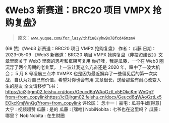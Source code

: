 # 《Web3 新赛道：BRC20 项目 VMPX 抢购复盘》

> 原文：[`www.yuque.com/for_lazy/thfiu8/yhw9x78fcd46mzm4`](https://www.yuque.com/for_lazy/thfiu8/yhw9x78fcd46mzm4)

<ne-h2 id="b30357fa" data-lake-id="b30357fa"><ne-heading-ext><ne-heading-anchor></ne-heading-anchor><ne-heading-fold></ne-heading-fold></ne-heading-ext><ne-heading-content><ne-text id="u4e92f776">(69 赞)《Web3 新赛道：BRC20 项目 VMPX 抢购复盘》</ne-text></ne-heading-content></ne-h2> <ne-p id="u99e056ae" data-lake-id="u99e056ae"><ne-text id="u6152ee6f">作者： 瓜藤</ne-text></ne-p> <ne-p id="ua96930c8" data-lake-id="ua96930c8"><ne-text id="u876fd843">日期：2023-05-09</ne-text></ne-p> <ne-p id="u3a934458" data-lake-id="u3a934458"><ne-text id="u8939b969">《Web3 新赛道：BRC20 项目 VMPX 抢购复盘（非投资建议）》文章里面关于 Web3 里面的思考和框架可复用</ne-text></ne-p> <ne-p id="u291a36ec" data-lake-id="u291a36ec"><ne-text id="u55b781b1">你好哇，我是瓜藤，一个在 Web3 圈沉浮了两个周期的老韭菜，上一波让我这么亢奋还是 2020 年，踩中了一波大机会；</ne-text></ne-p> <ne-p id="u6d4b051c" data-lake-id="u6d4b051c"><ne-text id="u18ec7bb9">5 月 8 号凌晨三点冲 #VMPX 也是因为最近摒弃了一些偏见后的第一次实战，自认为对自己有价值，希望对你也会有用</ne-text></ne-p> <ne-p id="ueb9baf1a" data-lake-id="ueb9baf1a"><ne-text id="u577f0065">文章很长，送给那些有耐心改变人生的朋友</ne-text></ne-p> <ne-p id="udc9b4d93" data-lake-id="udc9b4d93"><ne-text id="ua3155c12">全文请移步飞书：</ne-text></ne-p> <ne-p id="u7aa1a0b5" data-lake-id="u7aa1a0b5">[<ne-text id="uf1e8a760">https://ci3jlrgm02.feishu.cn/docx/Geucd6qWAoGztLx5EOkcKmjWnQg?from=from_copylink</ne-text>](https://ci3jlrgm02.feishu.cn/docx/Geucd6qWAoGztLx5EOkcKmjWnQg?from=from_copylink)[<ne-text id="ud7c4473f">https://ci3jlrgm02.feishu.cn/docx/Geucd6qWAoGztLx5EOkcKmjWnQg?from=from_copylink</ne-text>](https://ci3jlrgm02.feishu.cn/docx/Geucd6qWAoGztLx5EOkcKmjWnQg?from=from_copylink)</ne-p> <ne-hole id="u931a8333" data-lake-id="u931a8333"><ne-card data-card-name="hr" data-card-type="block" id="YuYl2" data-event-boundary="card"><ne-p id="u5a937330" data-lake-id="u5a937330"><ne-text id="u6ae34c91">评论区：</ne-text></ne-p> <ne-p id="u0c95789a" data-lake-id="u0c95789a"><ne-text id="ub4877852">念十一｜豪宅 : 瓜哥牛蛙[得意]</ne-text> <ne-text id="uef1b8ab7">大宁 : 视频超赞</ne-text> <ne-text id="udf92c172">瓜藤 : 是的</ne-text> <ne-text id="u97fe5cf8">瓜藤 : [嘿哈]</ne-text> <ne-text id="u2ab0b741">NobiNobita : 七爷也在这里吗？</ne-text> <ne-text id="u3343527f">瓜藤 : 哪里？</ne-text> <ne-text id="u818f1ccf">NobiNobita : 在生财圈</ne-text></ne-p></ne-card></ne-hole>
